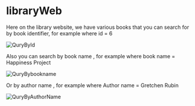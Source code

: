 # libraryWeb
Here on the library website, we have various books that you can search for by book identifier, for example where id = 6 

![QuryById](https://user-images.githubusercontent.com/95036158/197944833-9f35ba88-c10f-4d59-83d5-f493af7319e5.jpg)

Also you can search by book name , for example where book name = Happiness Project 

![QuryBybookname ](https://user-images.githubusercontent.com/95036158/197945180-92a00b82-5edb-496f-ab37-f7303d08ff51.jpg)

Or by author name , for example where Author name =  Gretchen Rubin

![QuryByAuthorName ](https://user-images.githubusercontent.com/95036158/197945440-428be307-d245-4025-a647-d1dab4728792.jpg)
